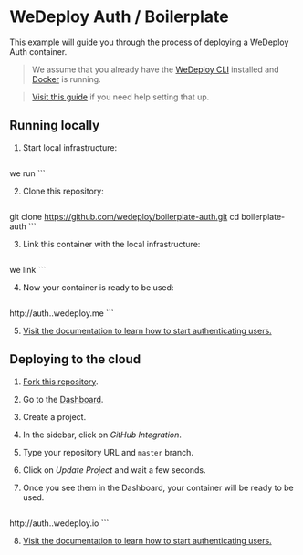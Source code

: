 # WeDeploy Auth / Boilerplate

This example will guide you through the process of deploying a WeDeploy Auth container.

> We assume that you already have the [WeDeploy CLI](https://github.com/wedeploy/cli) installed and [Docker](https://docs.docker.com/docker-for-mac/) is running.

> [Visit this guide](#) if you need help setting that up.

## Running locally

1. Start local infrastructure:

	```sh
we run
	```

2. Clone this repository:

	```sh
git clone https://github.com/wedeploy/boilerplate-auth.git
cd boilerplate-auth
	```

3. Link this container with the local infrastructure:

	```sh
we link
	```

4. Now your container is ready to be used:

	```
http://auth.<projectID>.wedeploy.me
	```

5. [Visit the documentation to learn how to start authenticating users.](#)

## Deploying to the cloud

1. [Fork this repository](https://github.com/wedeploy/boilerplate-auth/fork).
2. Go to the [Dashboard](http://dashboard.wedeploy.io).
3. Create a project.
4. In the sidebar, click on *GitHub Integration*.
5. Type your repository URL and `master` branch.
6. Click on *Update Project* and wait a few seconds.
7. Once you see them in the Dashboard, your container will be ready to be used.

	```
http://auth.<projectID>.wedeploy.io
	```

8. [Visit the documentation to learn how to start authenticating users.](#)